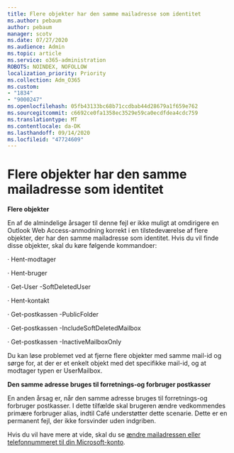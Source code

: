 ```yaml
---
title: Flere objekter har den samme mailadresse som identitet
ms.author: pebaum
author: pebaum
manager: scotv
ms.date: 07/27/2020
ms.audience: Admin
ms.topic: article
ms.service: o365-administration
ROBOTS: NOINDEX, NOFOLLOW
localization_priority: Priority
ms.collection: Adm_O365
ms.custom:
- "1834"
- "9000247"
ms.openlocfilehash: 05fb43133bc68b71ccdbab44d28679a1f659e762
ms.sourcegitcommit: c6692ce0fa1358ec3529e59ca0ecdfdea4cdc759
ms.translationtype: MT
ms.contentlocale: da-DK
ms.lasthandoff: 09/14/2020
ms.locfileid: "47724609"
---
```

# <a name="multiple-objects-have-the-same-email-address-as-identity"></a>Flere objekter har den samme mailadresse som identitet

**Flere objekter**

En af de almindelige årsager til denne fejl er ikke muligt at omdirigere en Outlook Web Access-anmodning korrekt i en tilstedeværelse af flere objekter, der har den samme mailadresse som identitet. Hvis du vil finde disse objekter, skal du køre følgende kommandoer:

· Hent-modtager <email address>

· Hent-bruger <email address>

· Get-User <email address> -SoftDeletedUser

· Hent-kontakt <email address>

· Get-postkassen <email address> -PublicFolder

· Get-postkassen <email address> -IncludeSoftDeletedMailbox

· Get-postkassen <email address> -InactiveMailboxOnly

Du kan løse problemet ved at fjerne flere objekter med samme mail-id og sørge for, at der er et enkelt objekt med det specifikke mail-id, og at modtager typen er UserMailbox.

**Den samme adresse bruges til forretnings-og forbruger postkasser**

En anden årsag er, når den samme adresse bruges til forretnings-og forbruger postkasser. I dette tilfælde skal brugeren ændre vedkommendes primære forbruger alias, indtil Café understøtter dette scenarie. Dette er en permanent fejl, der ikke forsvinder uden indgriben.

Hvis du vil have mere at vide, skal du se [ændre mailadressen eller telefonnummeret til din Microsoft-konto](https://support.microsoft.com/help/11545/microsoft-account-rename-your-personal-account).